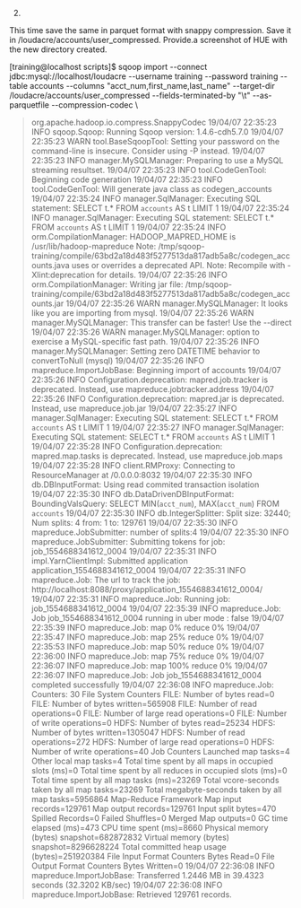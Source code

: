 2.
This time save the same in parquet format with snappy compression. Save it in /loudacre/accounts/user_compressed. Provide.a screenshot of HUE with the new directory created.

[training@localhost scripts]$ sqoop import --connect jdbc:mysql://localhost/loudacre --username training --password training --table accounts --columns "acct_num,first_name,last_name" --target-dir /loudacre/accounts/user_compressed --fields-terminated-by "\t" --as-parquetfile --compression-codec \
> org.apache.hadoop.io.compress.SnappyCodec
19/04/07 22:35:23 INFO sqoop.Sqoop: Running Sqoop version: 1.4.6-cdh5.7.0
19/04/07 22:35:23 WARN tool.BaseSqoopTool: Setting your password on the command-line is insecure. Consider using -P instead.
19/04/07 22:35:23 INFO manager.MySQLManager: Preparing to use a MySQL streaming resultset.
19/04/07 22:35:23 INFO tool.CodeGenTool: Beginning code generation
19/04/07 22:35:23 INFO tool.CodeGenTool: Will generate java class as codegen_accounts
19/04/07 22:35:24 INFO manager.SqlManager: Executing SQL statement: SELECT t.* FROM `accounts` AS t LIMIT 1
19/04/07 22:35:24 INFO manager.SqlManager: Executing SQL statement: SELECT t.* FROM `accounts` AS t LIMIT 1
19/04/07 22:35:24 INFO orm.CompilationManager: HADOOP_MAPRED_HOME is /usr/lib/hadoop-mapreduce
Note: /tmp/sqoop-training/compile/63bd2a18d483f5277513da817adb5a8c/codegen_accounts.java uses or overrides a deprecated API.
Note: Recompile with -Xlint:deprecation for details.
19/04/07 22:35:26 INFO orm.CompilationManager: Writing jar file: /tmp/sqoop-training/compile/63bd2a18d483f5277513da817adb5a8c/codegen_accounts.jar
19/04/07 22:35:26 WARN manager.MySQLManager: It looks like you are importing from mysql.
19/04/07 22:35:26 WARN manager.MySQLManager: This transfer can be faster! Use the --direct
19/04/07 22:35:26 WARN manager.MySQLManager: option to exercise a MySQL-specific fast path.
19/04/07 22:35:26 INFO manager.MySQLManager: Setting zero DATETIME behavior to convertToNull (mysql)
19/04/07 22:35:26 INFO mapreduce.ImportJobBase: Beginning import of accounts
19/04/07 22:35:26 INFO Configuration.deprecation: mapred.job.tracker is deprecated. Instead, use mapreduce.jobtracker.address
19/04/07 22:35:26 INFO Configuration.deprecation: mapred.jar is deprecated. Instead, use mapreduce.job.jar
19/04/07 22:35:27 INFO manager.SqlManager: Executing SQL statement: SELECT t.* FROM `accounts` AS t LIMIT 1
19/04/07 22:35:27 INFO manager.SqlManager: Executing SQL statement: SELECT t.* FROM `accounts` AS t LIMIT 1
19/04/07 22:35:28 INFO Configuration.deprecation: mapred.map.tasks is deprecated. Instead, use mapreduce.job.maps
19/04/07 22:35:28 INFO client.RMProxy: Connecting to ResourceManager at /0.0.0.0:8032
19/04/07 22:35:30 INFO db.DBInputFormat: Using read commited transaction isolation
19/04/07 22:35:30 INFO db.DataDrivenDBInputFormat: BoundingValsQuery: SELECT MIN(`acct_num`), MAX(`acct_num`) FROM `accounts`
19/04/07 22:35:30 INFO db.IntegerSplitter: Split size: 32440; Num splits: 4 from: 1 to: 129761
19/04/07 22:35:30 INFO mapreduce.JobSubmitter: number of splits:4
19/04/07 22:35:30 INFO mapreduce.JobSubmitter: Submitting tokens for job: job_1554688341612_0004
19/04/07 22:35:31 INFO impl.YarnClientImpl: Submitted application application_1554688341612_0004
19/04/07 22:35:31 INFO mapreduce.Job: The url to track the job: http://localhost:8088/proxy/application_1554688341612_0004/
19/04/07 22:35:31 INFO mapreduce.Job: Running job: job_1554688341612_0004
19/04/07 22:35:39 INFO mapreduce.Job: Job job_1554688341612_0004 running in uber mode : false
19/04/07 22:35:39 INFO mapreduce.Job:  map 0% reduce 0%
19/04/07 22:35:47 INFO mapreduce.Job:  map 25% reduce 0%
19/04/07 22:35:53 INFO mapreduce.Job:  map 50% reduce 0%
19/04/07 22:36:00 INFO mapreduce.Job:  map 75% reduce 0%
19/04/07 22:36:07 INFO mapreduce.Job:  map 100% reduce 0%
19/04/07 22:36:07 INFO mapreduce.Job: Job job_1554688341612_0004 completed successfully
19/04/07 22:36:08 INFO mapreduce.Job: Counters: 30
	File System Counters
		FILE: Number of bytes read=0
		FILE: Number of bytes written=565908
		FILE: Number of read operations=0
		FILE: Number of large read operations=0
		FILE: Number of write operations=0
		HDFS: Number of bytes read=25234
		HDFS: Number of bytes written=1305047
		HDFS: Number of read operations=272
		HDFS: Number of large read operations=0
		HDFS: Number of write operations=40
	Job Counters
		Launched map tasks=4
		Other local map tasks=4
		Total time spent by all maps in occupied slots (ms)=0
		Total time spent by all reduces in occupied slots (ms)=0
		Total time spent by all map tasks (ms)=23269
		Total vcore-seconds taken by all map tasks=23269
		Total megabyte-seconds taken by all map tasks=5956864
	Map-Reduce Framework
		Map input records=129761
		Map output records=129761
		Input split bytes=470
		Spilled Records=0
		Failed Shuffles=0
		Merged Map outputs=0
		GC time elapsed (ms)=473
		CPU time spent (ms)=8660
		Physical memory (bytes) snapshot=682872832
		Virtual memory (bytes) snapshot=8296628224
		Total committed heap usage (bytes)=251920384
	File Input Format Counters
		Bytes Read=0
	File Output Format Counters
		Bytes Written=0
19/04/07 22:36:08 INFO mapreduce.ImportJobBase: Transferred 1.2446 MB in 39.4323 seconds (32.3202 KB/sec)
19/04/07 22:36:08 INFO mapreduce.ImportJobBase: Retrieved 129761 records.
